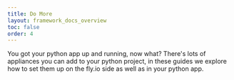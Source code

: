 ```yaml
---
title: Do More
layout: framework_docs_overview
toc: false
order: 4
---
```


You got your python app up and running, now what? There's lots of appliances you can add to your python project, in these guides we explore how to set them up on the fly.io side as well as in your python app.